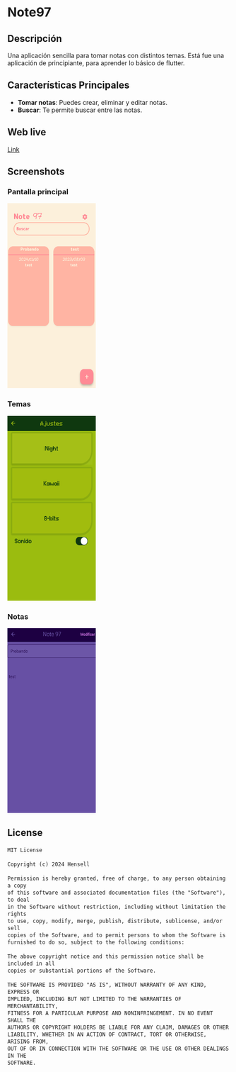 # Note97

## Descripción
Una aplicación sencilla para tomar notas con distintos temas. Está fue una aplicación de principiante, para aprender lo básico de flutter.


## Características Principales

- **Tomar notas**: Puedes crear, eliminar y editar notas.
- **Buscar**: Te permite buscar entre las notas.

## Web live
[Link](https://hensell.github.io/Note97/)

## Screenshots

### Pantalla principal
<img src="screenshots/1.png" width="200" height="417" />

### Temas
<img src="screenshots/2.png" width="200" height="417" />

### Notas
<img src="screenshots/3.png" width="200" height="417" />


## License

```
MIT License

Copyright (c) 2024 Hensell

Permission is hereby granted, free of charge, to any person obtaining a copy
of this software and associated documentation files (the "Software"), to deal
in the Software without restriction, including without limitation the rights
to use, copy, modify, merge, publish, distribute, sublicense, and/or sell
copies of the Software, and to permit persons to whom the Software is
furnished to do so, subject to the following conditions:

The above copyright notice and this permission notice shall be included in all
copies or substantial portions of the Software.

THE SOFTWARE IS PROVIDED "AS IS", WITHOUT WARRANTY OF ANY KIND, EXPRESS OR
IMPLIED, INCLUDING BUT NOT LIMITED TO THE WARRANTIES OF MERCHANTABILITY,
FITNESS FOR A PARTICULAR PURPOSE AND NONINFRINGEMENT. IN NO EVENT SHALL THE
AUTHORS OR COPYRIGHT HOLDERS BE LIABLE FOR ANY CLAIM, DAMAGES OR OTHER
LIABILITY, WHETHER IN AN ACTION OF CONTRACT, TORT OR OTHERWISE, ARISING FROM,
OUT OF OR IN CONNECTION WITH THE SOFTWARE OR THE USE OR OTHER DEALINGS IN THE
SOFTWARE.
```